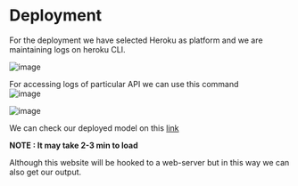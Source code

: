 # Deployment

For the deployment we have selected Heroku as platform and we are maintaining logs on heroku CLI.
<br>

![image](https://user-images.githubusercontent.com/61930537/202262909-b94fa187-d64d-43dc-8816-16270ff0350c.png)

For accessing logs of particular API we can use this command
<br>
![image](https://user-images.githubusercontent.com/61930537/202262978-13d13827-b1ee-4ccf-9d95-3ce317f35e52.png)

![image](https://user-images.githubusercontent.com/61930537/202263048-c77eb22f-09ff-4daa-9065-9597c0065524.png)

We can check our deployed model on this [link](https://jogi-api.herokuapp.com/docs)
<br>

<b>NOTE : It may take 2-3 min to load</b>

Although this website will be hooked to a web-server but in this way we can also get our output.
